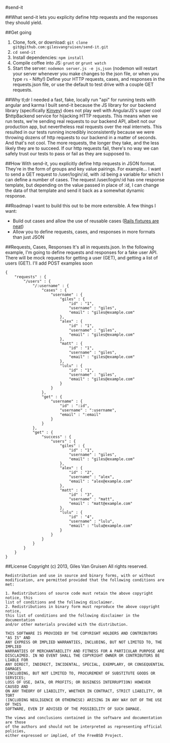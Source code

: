 #send-it

##What
send-it lets you explicity define http requests and the responses they should yield.

##Get going
1. Clone, fork, or download: `git clone git@github.com:gilesvangruisen/send-it.git`
2. `cd send-it`
3. Install dependencies: `npm install`
4. Compile coffee into JS: `grunt` or `grunt watch`
5. Start the server: `nodemon server.js -e js,json` (nodemon will restart your server whenever you make changes to the json file, or when you type `rs` - Nifty!)
Define your HTTP requests, cases, and responses in the requests.json file, or use the default to test drive with a couple GET requests.

##Why
tl;dr I needed a fast, fake, locally run "api" for running tests with angular and karma
I built send-it because the JS library for our backend library (specifically [Kinvey](http://kinvey.com/)) does not play well with AngularJS's super cool $httpBackend service for hijacking HTTP requests. This means when we run tests, we're sending real requests to our backend API, albeit not our production app, but nevertheless real requests over the real internets. This resulted in our tests running incredibly inconsistently because we were throwing dozens of http requests to our backend in a matter of seconds. And that's not cool. The more requests, the longer they take, and the less likely they are to succeed. If our http requests fail, there's no way we can safely trust our tests to pass or fail as they are supposed to.

##How
With send-it, you explicitly define http requests in JSON format. They're in the form of groups and key value pairings. For example… I want to send a GET request to /user/login/:id, with :id being a variable for which I can define a number of cases. The request /user/login/:id has one response template, but depending on the value passed in place of :id, I can change the data of that template and send it back as a somewhat dynamic response.

##Roadmap
I want to build this out to be more extensible. A few things I want:
* Build out cases and allow the use of reusable cases ([Rails fixtures are neat](http://guides.rubyonrails.org/testing.html#the-low-down-on-fixtures))
* Allow you to define requests, cases, and responses in more formats than just JSON


##Requests, Cases, Responses
It's all in requests.json. In the following example, I'm going to define requests and responses for a fake user API. There will be mock requests for getting a user (GET), and getting a list of users (GET). I'll add POST examples soon

    {
        "requests" : {
            "/users" : {
                "/:username" : {
                    "cases" : {
                        "username" : {
                            "giles" : {
                                "id" : "1",
                                "username" : "giles",
                                "email" : "giles@example.com"
                            },
                            "alex" : {
                                "id" : "1",
                                "username" : "giles",
                                "email" : "giles@example.com"
                            },
                            "matt" : {
                                "id" : "1",
                                "username" : "giles",
                                "email" : "giles@example.com"
                            },
                            "lulu" : {
                                "id" : "1",
                                "username" : "giles",
                                "email" : "giles@example.com"
                            }
                        }
                    },
                    "get" : {
                        "username" : {
                            "id" : ":id",
                            "username" : ":username",
                            "email" : ":email"
                        }
                    }
                },
                "get" : {
                    "success" : {
                        "users" : {
                            "giles" : {
                                "id" : "1",
                                "username" : "giles",
                                "email" : "giles@example.com"
                            },
                            "alex" : {
                                "id" : "2",
                                "username" : "alex",
                                "email" : "alex@example.com"
                            },
                            "matt" : {
                                "id" : "3",
                                "username" : "matt",
                                "email" : "matt@example.com"
                            },
                            "lulu" : {
                                "id" : "4",
                                "username" : "lulu",
                                "email" : "lulu@example.com"
                            }
                        }
                    }
                }
            }
        }
    }

##License
    Copyright (c) 2013, Giles Van Gruisen All rights reserved.

    Redistribution and use in source and binary forms, with or without
    modification, are permitted provided that the following conditions are met:

    1. Redistributions of source code must retain the above copyright notice, this
    list of conditions and the following disclaimer.
    2. Redistributions in binary form must reproduce the above copyright notice,
    this list of conditions and the following disclaimer in the documentation
    and/or other materials provided with the distribution.

    THIS SOFTWARE IS PROVIDED BY THE COPYRIGHT HOLDERS AND CONTRIBUTORS "AS IS" AND
    ANY EXPRESS OR IMPLIED WARRANTIES, INCLUDING, BUT NOT LIMITED TO, THE IMPLIED
    WARRANTIES OF MERCHANTABILITY AND FITNESS FOR A PARTICULAR PURPOSE ARE
    DISCLAIMED. IN NO EVENT SHALL THE COPYRIGHT OWNER OR CONTRIBUTORS BE LIABLE FOR
    ANY DIRECT, INDIRECT, INCIDENTAL, SPECIAL, EXEMPLARY, OR CONSEQUENTIAL DAMAGES
    (INCLUDING, BUT NOT LIMITED TO, PROCUREMENT OF SUBSTITUTE GOODS OR SERVICES;
    LOSS OF USE, DATA, OR PROFITS; OR BUSINESS INTERRUPTION) HOWEVER CAUSED AND
    ON ANY THEORY OF LIABILITY, WHETHER IN CONTRACT, STRICT LIABILITY, OR TORT
    (INCLUDING NEGLIGENCE OR OTHERWISE) ARISING IN ANY WAY OUT OF THE USE OF THIS
    SOFTWARE, EVEN IF ADVISED OF THE POSSIBILITY OF SUCH DAMAGE.

    The views and conclusions contained in the software and documentation are those
    of the authors and should not be interpreted as representing official policies,
    either expressed or implied, of the FreeBSD Project.